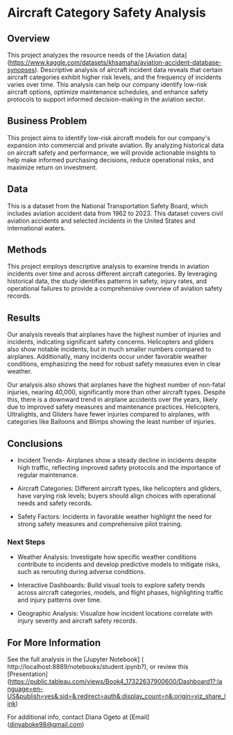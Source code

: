 # Aircraft Category Safety Analysis


## Overview

This project analyzes the resource needs of the [Aviation data] (https://www.kaggle.com/datasets/khsamaha/aviation-accident-database-synopses). Descriptive analysis of aircraft incident data reveals that certain aircraft categories exhibit higher risk levels, and the frequency of incidents varies over time. This analysis can help our company identify low-risk aircraft options, optimize maintenance schedules, and enhance safety protocols to support informed decision-making in the aviation sector.


## Business Problem

This project aims to identify low-risk aircraft models for our company's expansion into commercial and private aviation. By analyzing historical data on aircraft safety and performance, we will provide actionable insights to help make informed purchasing decisions, reduce operational risks, and maximize return on investment.

## Data

This is a dataset from the National Transportation Safety Board, which includes aviation accident data from 1962 to 2023. This dataset covers civil aviation accidents and selected incidents in the United States and international waters.

## Methods 

This project employs descriptive analysis to examine trends in aviation incidents over time and across different aircraft categories. By leveraging historical data, the study identifies patterns in safety, injury rates, and operational failures to provide a comprehensive overview of aviation safety records.

## Results

Our analysis reveals that airplanes have the highest number of injuries and incidents, indicating significant safety concerns. Helicopters and gliders also show notable incidents, but in much smaller numbers compared to airplanes. Additionally, many incidents occur under favorable weather conditions, emphasizing the need for robust safety measures even in clear weather.

Our analysis also shows that airplanes have the highest number of non-fatal injuries, nearing 40,000, significantly more than other aircraft types. Despite this, there is a downward trend in airplane accidents over the years, likely due to improved safety measures and maintenance practices. Helicopters, Ultralights, and Gliders have fewer injuries compared to airplanes, with categories like Balloons and Blimps showing the least number of injuries.

## Conclusions

- Incident Trends- Airplanes show a steady decline in incidents despite high traffic, reflecting improved safety protocols and the importance of regular maintenance.

- Aircraft Categories: Different aircraft types, like helicopters and gliders, have varying risk levels; buyers should align choices with operational needs and safety records.
  
- Safety Factors: Incidents in favorable weather highlight the need for strong safety measures and comprehensive pilot training.

### Next Steps 

- Weather Analysis: Investigate how specific weather conditions contribute to incidents and develop predictive models to mitigate risks, such as rerouting during adverse conditions.

- Interactive Dashboards: Build visual tools to explore safety trends across aircraft categories, models, and flight phases, highlighting traffic and injury patterns over time.

- Geographic Analysis: Visualize how incident locations correlate with injury severity and aircraft safety records.

## For More Information

See the full analysis in the [Jupyter Notebook] (  http://localhost:8889/notebooks/student.ipynb?), or review this [Presentation] (https://public.tableau.com/views/Book4_17322637900600/Dashboard1?:language=en-US&publish=yes&:sid=&:redirect=auth&:display_count=n&:origin=viz_share_link)

For additional info, contact Diana Ogeto at [Email] (dinyaboke98@gmail.com)





